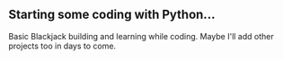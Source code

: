 Starting some coding with Python...
-----------------------------------

Basic Blackjack building and learning while coding. Maybe I'll add other projects too in days to come.
